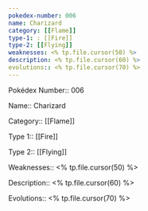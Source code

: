 ```yaml
---
pokedex-number: 006
name: Charizard
category: [[Flame]]
type-1: : [[Fire]]
type-2: [[Flying]]
weaknesses: <% tp.file.cursor(50) %>
description: <% tp.file.cursor(60) %>
evolutions:: <% tp.file.cursor(70) %>
---
```




Pokédex Number:: 006

Name:: Charizard

Category:: [[Flame]]

Type 1:: [[Fire]]

Type 2:: [[Flying]]

Weaknesses:: <% tp.file.cursor(50) %>

Description:: <% tp.file.cursor(60) %>

Evolutions:: <% tp.file.cursor(70) %>